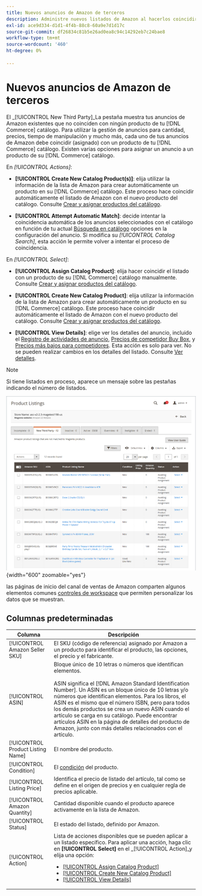 ```yaml
---
title: Nuevos anuncios de Amazon de terceros
description: Administre nuevos listados de Amazon al hacerlos coincidir con un producto de su catálogo de Commerce.
exl-id: ace9d334-d1d1-4f4b-88c8-60a9e7d1d17c
source-git-commit: df26834c81b5e26ad0ea8c94c14292eb7c24bae8
workflow-type: tm+mt
source-wordcount: '460'
ht-degree: 0%

---
```


# Nuevos anuncios de Amazon de terceros

El _[!UICONTROL New Third Party]_La pestaña muestra tus anuncios de Amazon existentes que no coinciden con ningún producto de tu [!DNL Commerce] catálogo. Para utilizar la gestión de anuncios para cantidad, precios, tiempo de manipulación y mucho más, cada uno de tus anuncios de Amazon debe coincidir (asignado) con un producto de tu [!DNL Commerce] catálogo. Existen varias opciones para asignar un anuncio a un producto de su [!DNL Commerce] catálogo.

En _[!UICONTROL Actions]_:

- **[!UICONTROL Create New Catalog Product(s)]**: elija utilizar la información de la lista de Amazon para crear automáticamente un producto en su [!DNL Commerce] catálogo. Este proceso hace coincidir automáticamente el listado de Amazon con el nuevo producto del catálogo. Consulte [Crear y asignar productos del catálogo](./creating-assigning-catalog-products.md).

- **[!UICONTROL Attempt Automatic Match]**: decide intentar la coincidencia automática de los anuncios seleccionados con el catálogo en función de tu actual [Búsqueda en catálogo](./catalog-search.md) opciones en la configuración del anuncio. Si modifica su _[!UICONTROL Catalog Search]_, esta acción le permite volver a intentar el proceso de coincidencia.

En _[!UICONTROL Select]_:

- **[!UICONTROL Assign Catalog Product]**: elija hacer coincidir el listado con un producto de su [!DNL Commerce] catálogo manualmente. Consulte [Crear y asignar productos del catálogo](./creating-assigning-catalog-products.md).

- **[!UICONTROL Create New Catalog Product]**: elija utilizar la información de la lista de Amazon para crear automáticamente un producto en su [!DNL Commerce] catálogo. Este proceso hace coincidir automáticamente el listado de Amazon con el nuevo producto del catálogo. Consulte [Crear y asignar productos del catálogo](./creating-assigning-catalog-products.md).

- **[!UICONTROL View Details]**: elige ver los detalles del anuncio, incluido el [Registro de actividades de anuncio](./product-listing-details.md#listing-activity-log), [Precios de competidor Buy Box](./product-listing-details.md#buy-box-competitor-pricing), y [Precios más bajos para competidores](./product-listing-details.md#lowest-competitor-pricing). Esta acción es solo para ver. No se pueden realizar cambios en los detalles del listado. Consulte [Ver detalles](./product-listing-details.md).

>[!NOTE]
>
>Si tiene listados en proceso, aparece un mensaje sobre las pestañas indicando el número de listados.

![Nuevos anuncios de terceros](assets/amazon-listings-new-third-party.png){width="600" zoomable="yes"}

las páginas de inicio del canal de ventas de Amazon comparten algunos elementos comunes [controles de workspace](./workspace-controls.md) que permiten personalizar los datos que se muestran.

## Columnas predeterminadas

| Columna | Descripción |
|---|---|
| [!UICONTROL Amazon Seller SKU] | El SKU (código de referencia) asignado por Amazon a un producto para identificar el producto, las opciones, el precio y el fabricante. |
| [!UICONTROL ASIN] | Bloque único de 10 letras o números que identifican elementos.<br><br>ASIN significa el [!DNL Amazon Standard Identification Number]. Un ASIN es un bloque único de 10 letras y/o números que identifican elementos. Para los libros, el ASIN es el mismo que el número ISBN, pero para todos los demás productos se crea un nuevo ASIN cuando el artículo se carga en su catálogo. Puede encontrar artículos ASIN en la página de detalles del producto de Amazon, junto con más detalles relacionados con el artículo. |
| [!UICONTROL Product Listing Name] | El nombre del producto. |
| [!UICONTROL Condition] | El [condición](./product-listing-condition.md) del producto. |
| [!UICONTROL Listing Price] | Identifica el precio de listado del artículo, tal como se define en el origen de precios y en cualquier regla de precios aplicable. |
| [!UICONTROL Amazon Quantity] | Cantidad disponible cuando el producto aparece activamente en la lista de Amazon. |
| [!UICONTROL Status] | El estado del listado, definido por Amazon. |
| [!UICONTROL Action] | Lista de acciones disponibles que se pueden aplicar a un listado específico. Para aplicar una acción, haga clic en **[!UICONTROL Select]** en el _[!UICONTROL Action]_y elija una opción:<ul><li>[[!UICONTROL Assign Catalog Product]](./creating-assigning-catalog-products.md)</li><li>[[!UICONTROL Create New Catalog Product]](./creating-assigning-catalog-products.md)</li><li>[[!UICONTROL View Details]](./product-listing-details.md)</li></ul> |
